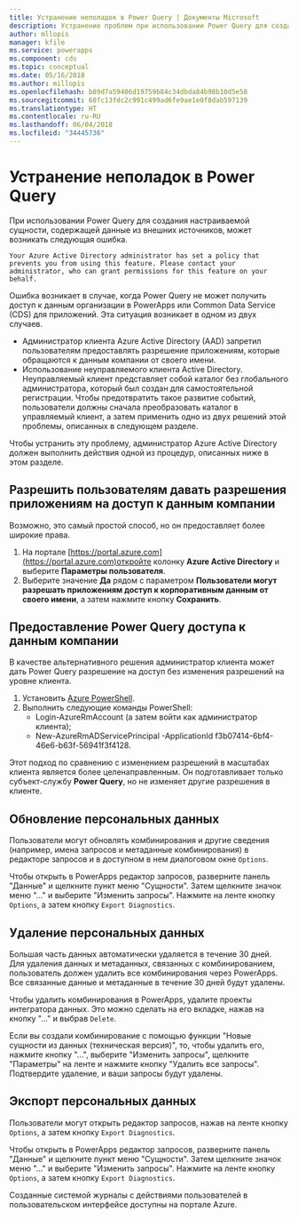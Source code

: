 ```yaml
---
title: Устранение неполадок в Power Query | Документы Microsoft
description: Устранение проблем при использовании Power Query для создания настраиваемой сущности в Common Data Service (CDS) для приложений.
author: mllopis
manager: kfile
ms.service: powerapps
ms.component: cds
ms.topic: conceptual
ms.date: 05/16/2018
ms.author: millopis
ms.openlocfilehash: b89d7a59406d19759b84c34dbda84b98b10d5e58
ms.sourcegitcommit: 68fc13fdc2c991c499ad6fe9ae1e0f8dab597139
ms.translationtype: HT
ms.contentlocale: ru-RU
ms.lasthandoff: 06/04/2018
ms.locfileid: "34445736"
---
```

# <a name="troubleshooting-power-query"></a>Устранение неполадок в Power Query
При использовании Power Query для создания настраиваемой сущности, содержащей данные из внешних источников, может возникать следующая ошибка.

`Your Azure Active Directory administrator has set a policy that prevents you from using this feature. Please contact your administrator, who can grant permissions for this feature on your behalf.`

Ошибка возникает в случае, когда Power Query не может получить доступ к данным организации в PowerApps или Common Data Service (CDS) для приложений. Эта ситуация возникает в одном из двух случаев.

* Администратор клиента Azure Active Directory (AAD) запретил пользователям предоставлять разрешение приложениям, которые обращаются к данным компании от своего имени.
* Использование неуправляемого клиента Active Directory. Неуправляемый клиент представляет собой каталог без глобального администратора, который был создан для самостоятельной регистрации. Чтобы предотвратить такое развитие событий, пользователи должны сначала преобразовать каталог в управляемый клиент, а затем применить одно из двух решений этой проблемы, описанных в следующем разделе.

Чтобы устранить эту проблему, администратор Azure Active Directory должен выполнить действия одной из процедур, описанных ниже в этом разделе.

## <a name="allow-users-to-consent-to-apps-that-access-company-data"></a>Разрешить пользователям давать разрешения приложениям на доступ к данным компании
Возможно, это самый простой способ, но он предоставляет более широкие права.

1. На портале [https://portal.azure.com](https://portal.azure.com)откройте колонку **Azure Active Directory** и выберите **Параметры пользователя**.
2. Выберите значение **Да** рядом с параметром **Пользователи могут разрешать приложениям доступ к корпоративным данным от своего имени**, а затем нажмите кнопку **Сохранить**.

## <a name="allow-power-query-to-access-company-data"></a>Предоставление Power Query доступа к данным компании
В качестве альтернативного решения администратор клиента может дать Power Query разрешение на доступ без изменения разрешений на уровне клиента.

1. Установить [Azure PowerShell](https://docs.microsoft.com/powershell/azure/install-azurerm-ps).
2. Выполнить следующие команды PowerShell:
   * Login-AzureRmAccount (а затем войти как администратор клиента);
   * New-AzureRmADServicePrincipal -ApplicationId f3b07414-6bf4-46e6-b63f-56941f3f4128.

Этот подход по сравнению с изменением разрешений в масштабах клиента является более целенаправленным. Он подготавливает только субъект-службу **Power Query**, но не изменяет другие разрешения в клиенте.

## <a name="updating-personal-data"></a>Обновление персональных данных

Пользователи могут обновлять комбинирования и другие сведения (например, имена запросов и метаданные комбинирования) в редакторе запросов и в доступном в нем диалоговом окне `Options`.

Чтобы открыть в PowerApps редактор запросов, разверните панель "Данные" и щелкните пункт меню "Сущности". Затем щелкните значок меню "…" и выберите "Изменить запросы". Нажмите на ленте кнопку `Options`, а затем кнопку `Export Diagnostics`.


## <a name="deleting-personal-data"></a>Удаление персональных данных

Большая часть данных автоматически удаляется в течение 30 дней. Для удаления данных и метаданных, связанных с комбинированием, пользователь должен удалить все комбинирования через PowerApps. Все связанные данные и метаданные в течение 30 дней будут удалены.

Чтобы удалить комбинирования в PowerApps, удалите проекты интегратора данных. Это можно сделать на его вкладке, нажав на кнопку "…" и выбрав `Delete`.

Если вы создали комбинирование с помощью функции "Новые сущности из данных (техническая версия)", то, чтобы удалить его, нажмите кнопку "…", выберите "Изменить запросы", щелкните "Параметры" на ленте и нажмите кнопку "Удалить все запросы". Подтвердите удаление, и ваши запросы будут удалены.


## <a name="exporting-personal-data"></a>Экспорт персональных данных

Пользователи могут открыть редактор запросов, нажав на ленте кнопку `Options`, а затем кнопку `Export Diagnostics`.

Чтобы открыть в PowerApps редактор запросов, разверните панель "Данные" и щелкните пункт меню "Сущности". Затем щелкните значок меню "…" и выберите "Изменить запросы". Нажмите на ленте кнопку `Options`, а затем кнопку `Export Diagnostics`.

Созданные системой журналы с действиями пользователей в пользовательском интерфейсе доступны на портале Azure.


